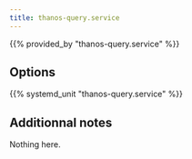 ```yaml
---
title: thanos-query.service
---
```


{{% provided_by "thanos-query.service" %}}

## Options

{{% systemd_unit "thanos-query.service" %}}

## Additionnal notes

Nothing here.